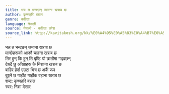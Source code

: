 ```yaml
---
title: भन्न त भन्दछन् जमाना खराब छ
author: कृष्णहरि बराल
genre: कविता
language: नेपाली
source: नेपाली - कविता कोश
source_link: http://kavitakosh.org/kk/%E0%A4%95%E0%A5%83%E0%A4%B7%E0%A5%8D%E0%A4%A3%E0%A4%B9%E0%A4%B0%E0%A4%BF_%E0%A4%AC%E0%A4%B0%E0%A4%BE%E0%A4%B2
---
```


भन्न त भन्दछन् जमाना खराब छ  
मान्छेहरूको आफ्नै चाहना खराब छ  
तिर हुन् कि हुन् ति बृष्टि यो छातीमा गढ्दछन्  
देख्दै छु आँखाहरू कै निशाना खराब छ  
बाहिर हेर्दा एउटा भित्र छ अर्कै रूप  
बुझ्नै छ गार्होट गार्होक बहाना खराब छ  
शब्द: कृष्णहरि बराल  
स्वर: निशा देसार

